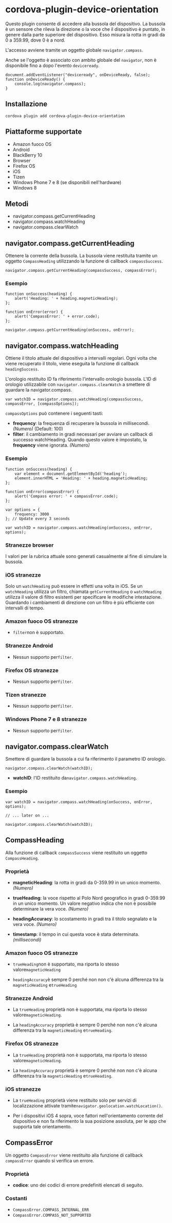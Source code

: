 <!---
    Licensed to the Apache Software Foundation (ASF) under one
    or more contributor license agreements.  See the NOTICE file
    distributed with this work for additional information
    regarding copyright ownership.  The ASF licenses this file
    to you under the Apache License, Version 2.0 (the
    "License"); you may not use this file except in compliance
    with the License.  You may obtain a copy of the License at

      http://www.apache.org/licenses/LICENSE-2.0

    Unless required by applicable law or agreed to in writing,
    software distributed under the License is distributed on an
    "AS IS" BASIS, WITHOUT WARRANTIES OR CONDITIONS OF ANY
    KIND, either express or implied.  See the License for the
    specific language governing permissions and limitations
    under the License.
-->

# cordova-plugin-device-orientation

Questo plugin consente di accedere alla bussola del dispositivo. La bussola è un sensore che rileva la direzione o la voce che il dispositivo è puntato, in genere dalla parte superiore del dispositivo. Esso misura la rotta in gradi da 0 a 359.99, dove 0 è a nord.

L'accesso avviene tramite un oggetto globale `navigator.compass`.

Anche se l'oggetto è associato con ambito globale del `navigator`, non è disponibile fino a dopo l'evento `deviceready`.

    document.addEventListener("deviceready", onDeviceReady, false);
    function onDeviceReady() {
        console.log(navigator.compass);
    }
    

## Installazione

    cordova plugin add cordova-plugin-device-orientation
    

## Piattaforme supportate

*   Amazon fuoco OS
*   Android
*   BlackBerry 10
*   Browser
*   Firefox OS
*   iOS
*   Tizen
*   Windows Phone 7 e 8 (se disponibili nell'hardware)
*   Windows 8

## Metodi

*   navigator.compass.getCurrentHeading
*   navigator.compass.watchHeading
*   navigator.compass.clearWatch

## navigator.compass.getCurrentHeading

Ottenere la corrente della bussola. La bussola viene restituita tramite un oggetto `CompassHeading` utilizzando la funzione di callback `compassSuccess`.

    navigator.compass.getCurrentHeading(compassSuccess, compassError);
    

### Esempio

    function onSuccess(heading) {
        alert('Heading: ' + heading.magneticHeading);
    };
    
    function onError(error) {
        alert('CompassError: ' + error.code);
    };
    
    navigator.compass.getCurrentHeading(onSuccess, onError);
    

## navigator.compass.watchHeading

Ottiene il titolo attuale del dispositivo a intervalli regolari. Ogni volta che viene recuperato il titolo, viene eseguita la funzione di callback `headingSuccess`.

L'orologio restituito ID fa riferimento l'intervallo orologio bussola. L'ID di orologio utilizzabile con `navigator.compass.clearWatch` a smettere di guardare la navigator.compass.

    var watchID = navigator.compass.watchHeading(compassSuccess, compassError, [compassOptions]);
    

`compassOptions` può contenere i seguenti tasti:

*   **frequency**: la frequenza di recuperare la bussola in millisecondi. *(Numero)* (Default: 100)
*   **filter**: il cambiamento in gradi necessari per avviare un callback di successo watchHeading. Quando questo valore è impostato, la **frequency** viene ignorata. *(Numero)*

### Esempio

    function onSuccess(heading) {
        var element = document.getElementById('heading');
        element.innerHTML = 'Heading: ' + heading.magneticHeading;
    };
    
    function onError(compassError) {
        alert('Compass error: ' + compassError.code);
    };
    
    var options = {
        frequency: 3000
    }; // Update every 3 seconds
    
    var watchID = navigator.compass.watchHeading(onSuccess, onError, options);
    

### Stranezze browser

I valori per la rubrica attuale sono generati casualmente al fine di simulare la bussola.

### iOS stranezze

Solo un `watchHeading` può essere in effetti una volta in iOS. Se un `watchHeading` utilizza un filtro, chiamata `getCurrentHeading` o `watchHeading` utilizza il valore di filtro esistenti per specificare le modifiche intestazione. Guardando i cambiamenti di direzione con un filtro è più efficiente con intervalli di tempo.

### Amazon fuoco OS stranezze

*   `filter`non è supportato.

### Stranezze Android

*   Nessun supporto per`filter`.

### Firefox OS stranezze

*   Nessun supporto per`filter`.

### Tizen stranezze

*   Nessun supporto per`filter`.

### Windows Phone 7 e 8 stranezze

*   Nessun supporto per`filter`.

## navigator.compass.clearWatch

Smettere di guardare la bussola a cui fa riferimento il parametro ID orologio.

    navigator.compass.clearWatch(watchID);
    

*   **watchID**: l'ID restituito da`navigator.compass.watchHeading`.

### Esempio

    var watchID = navigator.compass.watchHeading(onSuccess, onError, options);
    
    // ... later on ...
    
    navigator.compass.clearWatch(watchID);
    

## CompassHeading

Alla funzione di callback `compassSuccess` viene restituito un oggetto `CompassHeading`.

### Proprietà

*   **magneticHeading**: la rotta in gradi da 0-359.99 in un unico momento. *(Numero)*

*   **trueHeading**: la voce rispetto al Polo Nord geografico in gradi 0-359.99 in un unico momento. Un valore negativo indica che non è possibile determinare la vera voce. *(Numero)*

*   **headingAccuracy**: lo scostamento in gradi tra il titolo segnalato e la vera voce. *(Numero)*

*   **timestamp**: il tempo in cui questa voce è stata determinata. *(millisecondi)*

### Amazon fuoco OS stranezze

*   `trueHeading`non è supportato, ma riporta lo stesso valore`magneticHeading`

*   `headingAccuracy`è sempre 0 perché non non c'è alcuna differenza tra la `magneticHeading` e`trueHeading`

### Stranezze Android

*   La `trueHeading` proprietà non è supportata, ma riporta lo stesso valore`magneticHeading`.

*   La `headingAccuracy` proprietà è sempre 0 perché non non c'è alcuna differenza tra la `magneticHeading` e`trueHeading`.

### Firefox OS stranezze

*   La `trueHeading` proprietà non è supportata, ma riporta lo stesso valore`magneticHeading`.

*   La `headingAccuracy` proprietà è sempre 0 perché non non c'è alcuna differenza tra la `magneticHeading` e`trueHeading`.

### iOS stranezze

*   La `trueHeading` proprietà viene restituito solo per servizi di localizzazione attivate tramite`navigator.geolocation.watchLocation()`.

*   Per i dispositivi iOS 4 sopra, voce fattori nell'orientamento corrente del dispositivo e non fa riferimento la sua posizione assoluta, per le app che supporta tale orientamento.

## CompassError

Un oggetto `CompassError` viene restituito alla funzione di callback `compassError` quando si verifica un errore.

### Proprietà

*   **codice**: uno dei codici di errore predefiniti elencati di seguito.

### Costanti

*   `CompassError.COMPASS_INTERNAL_ERR`
*   `CompassError.COMPASS_NOT_SUPPORTED`
